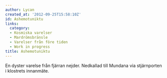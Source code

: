 ```yaml
---
author: Lycan
created_at: '2012-09-25T15:58:10Z'
id: Ashemotuniktu
links:
  category:
  - Kosmiska varelser
  - Mardrömsbränsle
  - Varelser från före tiden
  - Work in progress
title: Ashemotuniktu
---
```


En dyster varelse från fjärran nejder. Nedkallad till Mundana via stjärnporten i klostrets
innanmäte.